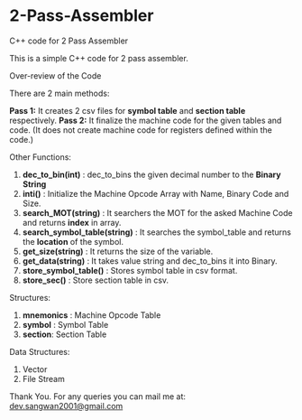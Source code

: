 # 2-Pass-Assembler
C++ code for 2 Pass Assembler

This is a simple C++ code for 2 pass assembler.

Over-review of the Code

There are 2 main methods:

<b>Pass 1:</b> It creates 2 csv files for <b>symbol table</b> and <b>section table</b> respectively.
<b>Pass 2:</b> It finalize the machine code for the given tables and code. (It does not create machine code for registers defined within the code.)


Other Functions:
1. <b>dec_to_bin(int)</b> : dec_to_bins the given decimal number to the <b>Binary String</b>
2. <b>inti()</b> : Initialize the Machine Opcode Array with Name, Binary Code and Size.
3. <b>search_MOT(string)</b> : It searchers the MOT for the asked Machine Code and returns <b>index</b> in array.
4. <b>search_symbol_table(string)</b> : It searches the symbol_table and returns the <b>location</b> of the symbol.
5. <b>get_size(string)</b> : It returns the size of the variable.
6. <b>get_data(string)</b> : It takes value string and dec_to_bins it into Binary.
7. <b>store_symbol_table()</b> : Stores symbol table in csv format.
8. <b>store_sec()</b> : Store section table in csv.


Structures:
1. <b>mnemonics</b> : Machine Opcode Table
2. <b>symbol</b> : Symbol Table
3. <b>section</b>: Section Table

Data Structures:
1. Vector
2. File Stream

Thank You.
For any queries you can mail me at: dev.sangwan2001@gmail.com
  
